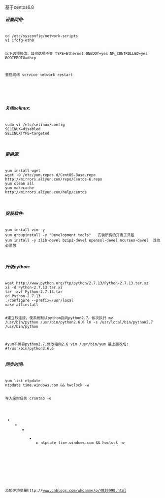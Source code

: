 基于centos6.8


<h5>设置网络:</h5>
<pre><code>
cd /etc/sysconfig/network-scripts
vi ifcfg-eth0

以下选项修改，其他选项不变
TYPE=Ethernet
ONBOOT=yes
NM_CONTROLLED=yes
BOOTPROTO=dhcp

重启网络
service network restart

</code></pre>

<br/>
<h5>关闭selinux:</h5>
<pre><code>
sudo vi /etc/selinux/config  
SELINUX=disabled  
SELINUXTYPE=targeted  
</code></pre>
<br/>

<h5>更换源:</h5>
<pre><code>
yum install wget
wget -O /etc/yum.repos.d/CentOS-Base.repo http://mirrors.aliyun.com/repo/Centos-6.repo
yum clean all
yum makecache
http://mirrors.aliyun.com/help/centos
</code></pre>
<br/>
<h5>安装软件:</h5>
<pre><code>
yum install vim -y   
yum groupinstall -y "Development tools"   安装所有的开发工具包
yum install -y zlib-devel bzip2-devel openssl-devel ncurses-devel  其他必须包
</code></pre>
<br/>

<h5>升级python:</h5>
<pre><code>
wget http://www.python.org/ftp/python/2.7.13/Python-2.7.13.tar.xz
xz -d Python-2.7.13.tar.xz
tar -xvf Python-2.7.13.tar
cd Python-2.7.13
./configure --prefix=/usr/local
make altinstall

#建立软连接，使系统默认python指向python2.7，依次执行
mv /usr/bin/python /usr/bin/python2.6.6
ln -s /usr/local/bin/python2.7 /usr/bin/python 

#yum不兼容python2.7,修改指向2.6
vim /usr/bin/yum
最上面改成:   #!/usr/bin/python2.6.6
</code></pre>

<h5>同步时间:</h5>
<pre><code>
yum list ntpdate 
ntpdate time.windows.com && hwclock -w  

写入定时任务
crontab -e
* * * * *  ntpdate time.windows.com && hwclock -w  
</code></pre>


添加环境变量http://www.cnblogs.com/whoamme/p/4039998.html




